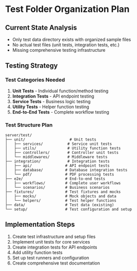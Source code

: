 # Test Folder Organization Plan

## Current State Analysis
- Only test data directory exists with organized sample files
- No actual test files (unit tests, integration tests, etc.)
- Missing comprehensive testing infrastructure

## Testing Strategy

### Test Categories Needed
1. **Unit Tests** - Individual function/method testing
2. **Integration Tests** - API endpoint testing
3. **Service Tests** - Business logic testing
4. **Utility Tests** - Helper function testing
5. **End-to-End Tests** - Complete workflow testing

### Test Structure Plan
```
server/test/
├── unit/                    # Unit tests
│   ├── services/           # Service unit tests
│   ├── utils/              # Utility function tests
│   ├── controllers/        # Controller unit tests
│   └── middlewares/        # Middleware tests
├── integration/            # Integration tests
│   ├── api/               # API endpoint tests
│   ├── database/          # Database integration tests
│   └── pdf/               # PDF processing tests
├── e2e/                   # End-to-end tests
│   ├── workflows/         # Complete user workflows
│   └── scenarios/         # Business scenarios
├── fixtures/              # Test fixtures and mocks
│   ├── mocks/             # Mock objects and data
│   └── helpers/           # Test helper functions
├── data/                  # Test data (existing)
└── setup/                 # Test configuration and setup
```

## Implementation Steps
1. Create test infrastructure and setup files
2. Implement unit tests for core services
3. Create integration tests for API endpoints
4. Add utility function tests
5. Set up test runners and configuration
6. Create comprehensive test documentation
